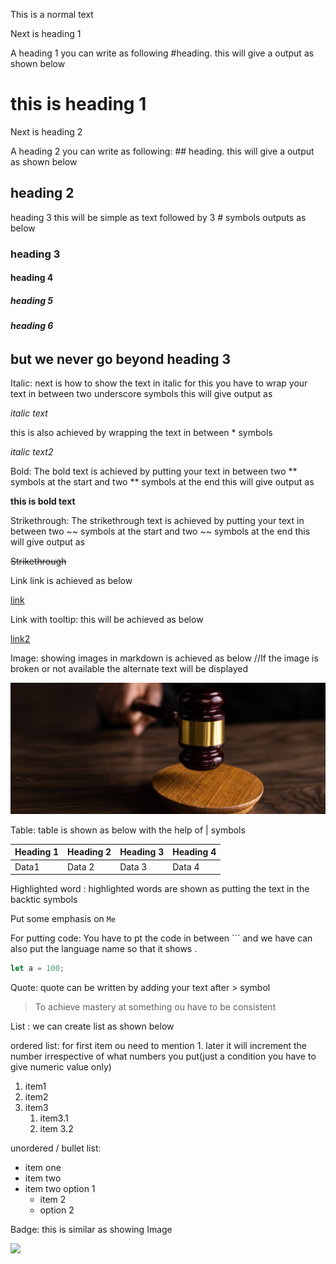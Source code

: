 This is a normal text

Next is heading 1

A heading 1 you can write as following #heading. this will give a output as shown below

# **this is heading 1**

Next is heading 2

A heading 2 you can write as following: ## heading. this will give a output as shown below

## **heading 2**

heading 3 this will be simple as text followed by 3 # symbols outputs as below

### **heading 3**
#### **heading 4**
##### **heading 5**
###### **heading 6**

## **but we never go beyond heading 3**

Italic: next is how to show the text in italic for this you have to wrap your text in between two underscore symbols this will give output as

_italic text_

this is also achieved by wrapping the text in between * symbols

_italic text2_

Bold: The bold text is achieved by putting your text in between two ** symbols at the start and two ** symbols at the end this will give output as

**this is bold text**

Strikethrough: The strikethrough text is achieved by putting your text in between two ~~ symbols at the start and two ~~ symbols at the end this will give output as

~~Strikethrough~~

Link link is achieved as below

[link](https://web.learncodeonline.in/)

Link with tooltip: this will be achieved as below

[link2](https://web.learncodeonline.in/)

Image: showing images in markdown is achieved as below //If the image is broken or not available the alternate text will be displayed

![](https://github.com/udayraj1/fullstack-javascript-2.0/raw/main/HTML_CSS/Project%203/assets/banner.png)

Table: table is shown as below with the help of | symbols

|Heading 1|Heading 2|Heading 3|Heading 4|
|---|---|---|----|
|Data1|Data 2|Data 3|Data 4

Highlighted word : highlighted words are shown as putting the text in the backtic symbols

Put some emphasis on `Me`

For putting code: You have to pt the code in between ``` and we have can also put the language name so that it shows . 

```javascript
let a = 100;
```

Quote: quote can be written by adding your text after > symbol

> To achieve mastery at something ou have to be consistent

List : we can create list as shown below

ordered list: for first item ou need to mention 1. later it will increment the number irrespective of what numbers you put(just a condition you have to give numeric value only)

1. item1
2. item2
3. item3
    1. item3.1
    2. item 3.2

unordered / bullet list:

- item one
- item two
- item two option 1
    - item 2 
    - option 2


Badge: this is similar as showing Image

![](https://camo.githubusercontent.com/88ea843b69557b51ce7870605755303c71b29484a1ea35f0a21e8e3e3660b84b/68747470733a2f2f696d672e736869656c64732e696f2f62616467652f746f7069632d6d61726b646f776e2d6f72616e6765)